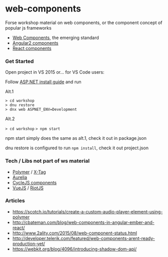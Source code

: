# web-components
Forse workshop material on web components, or the component concept of popular js frameworks

* [Web Components](http://webcomponents.org/), the emerging standard
* [Angular2 components](http://learnangular2.com/components/)
* [React components](https://facebook.github.io/react/docs/thinking-in-react.html)

### Get Started
Open project in VS 2015 or... for VS Code users:

Follow [ASP.NET install guide](http://docs.asp.net/en/latest/getting-started/installing-on-windows.html) and run

Alt.1

`> cd workshop`     
`> dnu restore`  
`> dnx web ASPNET_ENV=Development`  

Alt.2

`> cd workshop`
`> npm start`  

npm start simply does the same as alt.1, check it out in package.json

dnu restore is configured to run `npm install`, check it out project.json

### Tech / Libs not part of ws material

* [Polymer](https://www.polymer-project.org/1.0/) / [X-Tag]()
* [Aurelia](http://aurelia.io/)
* [CycleJS components](http://cycle.js.org/components.html)
* [VueJS](http://vuejs.org/guide/comparison.html) / [RiotJS](http://riotjs.com/)

### Articles
* https://scotch.io/tutorials/create-a-custom-audio-player-element-using-polymer
* http://cbateman.com/blog/web-components-in-angular-ember-and-react/
* http://www.2ality.com/2015/08/web-component-status.html
* http://developer.telerik.com/featured/web-components-arent-ready-production-yet/
* https://webkit.org/blog/4096/introducing-shadow-dom-api/
